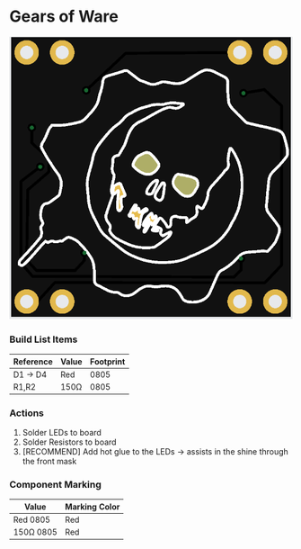 # Gears of Ware
<img src="https://github.com/cyberm3n-org/SC_2025/blob/main/ref_images/Gears_of_War-Front.png">

### Build List Items
| Reference | Value | Footprint |
| --- | --- | --- |
| D1 -> D4 | Red | 0805 |
| R1,R2 | 150Ω | 0805 |

### Actions
1. Solder LEDs to board
2. Solder Resistors to board
3. [RECOMMEND] Add hot glue to the LEDs -> assists in the shine through the front mask

### Component Marking
| Value | Marking Color |
| --- | --- |
| Red 0805 | Red |
| 150Ω 0805 | Red |

